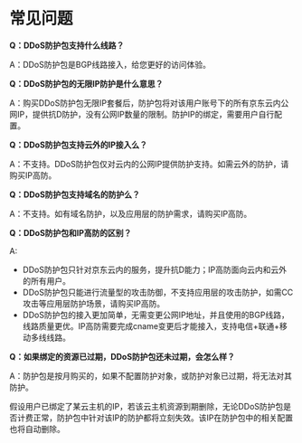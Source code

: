 # 常见问题

**Q：DDoS防护包支持什么线路？**

A：DDoS防护包是BGP线路接入，给您更好的访问体验。

**Q：DDoS防护包的无限IP防护是什么意思？**

A：购买DDoS防护包无限IP套餐后，防护包将对该用户账号下的所有京东云内公网IP，提供抗D防护，没有公网IP数量的限制。防护IP的绑定，需要用户自行配置。

**Q：DDoS防护包支持云外的IP接入么？**

A：不支持。DDoS防护包仅对云内的公网IP提供防护支持。如需云外的防护，请购买IP高防。

**Q：DDoS防护包支持域名的防护么？**

A：不支持。如有域名防护，以及应用层的防护需求，请购买IP高防。

**Q：DDoS防护包和IP高防的区别？**

A:

- DDoS防护包只针对京东云内的服务，提升抗D能力；IP高防面向云内和云外的所有用户。
- DDoS防护包只能进行流量型的攻击防御，不支持应用层的攻击防护，如需CC攻击等应用层防护场景，请购买IP高防。
- DDoS防护包的接入更加简单，无需变更公网IP地址，并且使用的BGP线路，线路质量更优。IP高防需要完成cname变更后才能接入，支持电信+联通+移动多线线路。

**Q：如果绑定的资源已过期，DDoS防护包还未过期，会怎么样？**

A：防护包是按月购买的，如果不配置防护对象，或防护对象已过期，将无法对其防护。

假设用户已绑定了某云主机的IP，若该云主机资源到期删除，无论DDoS防护包是否计费正常，防护包中针对该IP的防护都将立刻失效。该IP在防护包中的相关配置也将自动删除。